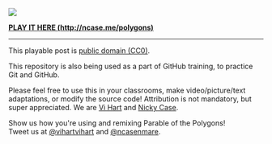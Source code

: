 ![](http://i.imgur.com/NcsRW1q.png)

**[PLAY IT HERE (http://ncase.me/polygons)](http://ncase.me/polygons)**

---

This playable post is [public domain (CC0)](http://creativecommons.org/publicdomain/zero/1.0).

This repository is also being used as a part of GitHub training, to practice Git and GitHub.


Please feel free to use this in your classrooms,
make video/picture/text adaptations,
or modify the source code!
Attribution is not mandatory, but super appreciated.
We are [Vi Hart](http://vihart.com/) and [Nicky Case](http://ncase.me/).

Show us how you're using and remixing Parable of the Polygons!    
Tweet us at
[@vihartvihart](https://twitter.com/vihartvihart) and
[@ncasenmare](https://twitter.com/ncasenmare).
